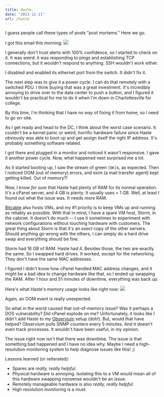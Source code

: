 ```yaml
---
title: Haste.
date: "2013-12-21"
url: /haste
---
```



I guess people call these types of posts "post mortems." Here we go.

I got this email this morning:
![](https://31.media.tumblr.com/a84ce95106b1082757750382100c6cdc/tumblr_inline_my67tzQy421rs73cz.png)

I generally don't trust alerts with 100% confidence, so I started to check on it. It was weird: it was responding to pings and establishing TCP connections, but it wouldn't respond to anything. SSH wouldn't work either.

I disabled and enabled its ethernet port from the switch. It didn't fix it.

The next step was to give it a power cycle. I can do that remotely with a switched PDU. I think buying that was a great investment. It's incredibly annoying to drive over to the data center to push a button, and I figured it wouldn't be practical for me to do it when I'm down in Charlottesville for college.

By this time, I'm thinking that I have no way of fixing it from home, so I need to go on-site.

As I get ready and head to the DC, I think about the worst case scenario. It couldn't be a kernel panic or weird, horrific hardware failure since Haste obviously was able to boot up and get assign itself the right IP address. It's probably something software related.

I got there and plugged in a monitor and noticed it wasn't responsive. I gave it another power cycle. Now, what happened next surprised me a lot.

As it started booting up, I saw the stream of green `[OK]`s, as expected. Then I noticed OOM (out of memory) errors, and exim (a mail transfer agent) kept getting killed. Out of memory?!

Now, I know *for sure* that Haste had plenty of RAM for its normal operation. It's a cPanel server, and 4 GB is plenty. It usually uses < 1 GB. Well, at least I found out what the issue was. It needs more RAM.

[Bitcable](https://bitcable.com/) also hosts VMs, and my #1 priority is to keep VMs up and running as reliably as possible. With that in mind, I have a spare VM host, Storm, in the cabinet. It doesn't do much -- I use it sometimes to experiment with network configurations without touching hardware with customers. The great thing about Storm is that it's an *exact* copy of the other servers. Should anything go wrong with the others, I can simply do a hard drive swap and everything should be fine.

Storm had 16 GB of RAM. Haste had 4. Besides those, the two are exactly the same. So I swapped hard drives. It worked, except for the networking. They don't have the same MAC addresses.

I figured I didn't know how cPanel handled MAC address changes, and it might be a bad idea to change hardware like that, so I ended up swapping the RAM. After 1 hour and 51 minutes of downtime, everything was back up.

Here's what Haste's memory usage looks like right now:
![](https://31.media.tumblr.com/627efe43500f84024cb28d1eaae7e2a8/tumblr_inline_my699yKi9O1rs73cz.png)

Again, an OOM event is really unexpected.

So what in the world caused that out-of-memory issue? Was it perhaps a DOS vulnerability? Did cPanel explode on me? Unfortunately, it looks like I didn't add Haste to my [Observium](http://observium.org/) setup (doh!). But, would that have helped? Observium polls SNMP counters every 5 minutes. And it doesn't even track processes. It wouldn't have been useful, in my opinion.

The issue right now isn't that there was downtime. The issue is that something bad happened and I have no idea why. Maybe I need a high-resolution monitoring system to help diagnose issues like this! ;)

Lessons learned (or reiterated):

* Spares are *really, really helpful.*
* Physical hardware is annoying. Isolating this to a VM would mean all of this hardware swapping nonsense wouldn't be an issue.
* Remotely manageable hardware is also *really, really helpful.*
* High resolution monitoring is a must.

